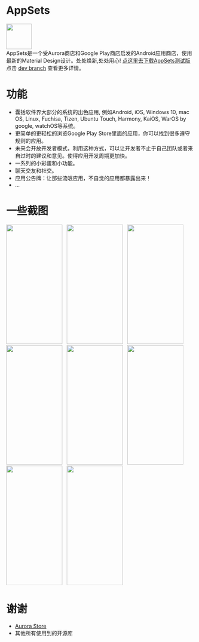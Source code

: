 # AppSets
<img src="https://i.loli.net/2021/05/16/BGC5IMwrSKm72v4.png" width="68" height="68"/><br>
AppSets是一个受Aurora商店和Google Play商店启发的Android应用商店，使用最新的Material Design设计。处处焕新,处处用心!
<a href="http://47.108.203.211:9334/download.html">点这里去下载AppSets测试版</a>
点击 <a href="https://github.com/Xucaiju/AppSets/tree/dev">dev branch</a> 查看更多详情。
# 功能
* 囊括软件界大部分的系统的出色应用, 例如Android, iOS, Windows 10, mac OS, Linux, Fuchisa, Tizen, Ubuntu Touch, Harmony, KaiOS, WarOS by google, watchOS等系统。
* 更简单的更轻松的浏览Google Play Store里面的应用，你可以找到很多遵守规则的应用。
* 未来会开放开发者模式，利用这种方式，可以让开发者不止于自己团队或者来自过时的建议和意见。使得应用开发周期更加快。
* 一系列的小彩蛋和小功能。
* 聊天交友和社交。
* 应用公告牌：让那些流氓应用，不自觉的应用都暴露出来！
* ...
# 一些截图
<img src="https://i.loli.net/2021/05/16/NE4X5lV92SwkY7I.png" width="150" height="320"/>&nbsp;&nbsp;
<img src="https://i.loli.net/2021/05/16/kUZnSWKqu3cElNM.png" width="150" height="320"/>&nbsp;&nbsp;
<img src="https://i.loli.net/2021/05/16/DZCXgTY9hJeOsVH.png" width="150" height="320"/>&nbsp;&nbsp;
<img src="https://i.loli.net/2021/05/16/8uj6ThUOlWvmtVs.png" width="150" height="320"/>&nbsp;&nbsp;
<img src="https://i.loli.net/2021/05/16/UZAH278kOyioMJv.png" width="150" height="320"/>&nbsp;&nbsp;
<img src="https://i.loli.net/2021/05/16/FhNVS7KyvkYe8u1.png" width="150" height="320"/>&nbsp;&nbsp;
<img src="https://i.loli.net/2021/05/16/dt6gBiQFDT5OSAl.png" width="150" height="320"/>&nbsp;&nbsp;
<img src="https://i.loli.net/2021/05/16/idWAabSCOPJs5yj.png" width="150" height="320"/>&nbsp;&nbsp;
# 谢谢
* <a href="https://gitlab.com/AuroraOSS">Aurora Store</a>
* 其他所有使用到的开源库


